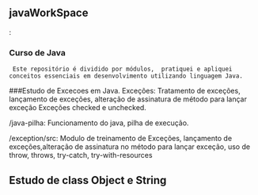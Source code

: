 ## javaWorkSpace 
:    
   ### Curso de Java 
     Este repositório é dividido por módulos,  pratiquei e apliquei conceitos essenciais em desenvolvimento utilizando linguagem Java.
   
   ###Estudo de Excecoes em Java.
    Exceções: Tratamento de exceções, lançamento de exceções, alteração de assinatura de método para lançar exceção
    Exceções checked e unchecked.
  
  /java-pilha: Funcionamento do java, pilha de execução.
  
  /exception/src: Modulo de treinamento de Exceções, lançamento de exceções,alteração de assinatura no método para lançar exceção, uso de throw, throws, try-catch, try-with-resources
  
   ## Estudo de class Object e String
   ##
